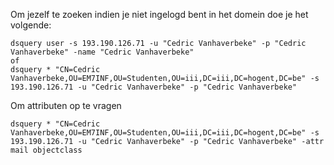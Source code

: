 Om jezelf te zoeken indien je niet ingelogd bent in het domein doe je het volgende:
```
dsquery user -s 193.190.126.71 -u "Cedric Vanhaverbeke" -p "Cedric Vanhaverbeke" -name "Cedric Vanhaverbeke"
of
dsquery * "CN=Cedric Vanhaverbeke,OU=EM7INF,OU=Studenten,OU=iii,DC=iii,DC=hogent,DC=be" -s 193.190.126.71 -u "Cedric Vanhaverbeke" -p "Cedric Vanhaverbeke"  
```

Om attributen op te vragen
```
dsquery * "CN=Cedric Vanhaverbeke,OU=EM7INF,OU=Studenten,OU=iii,DC=iii,DC=hogent,DC=be" -s 193.190.126.71 -u "Cedric Vanhaverbeke" -p "Cedric Vanhaverbeke" -attr mail objectclass
```
